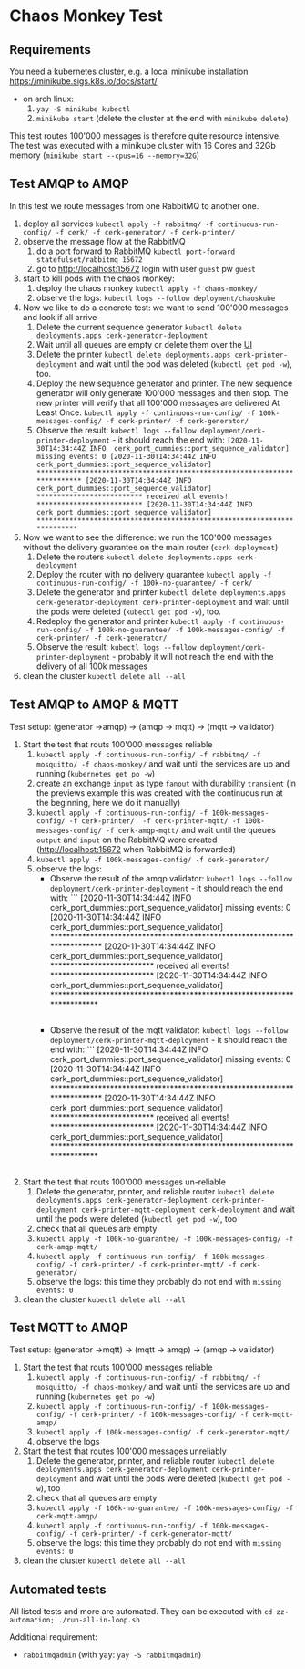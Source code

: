 # Chaos Monkey Test

## Requirements

You need a kubernetes cluster, e.g. a local minikube installation <https://minikube.sigs.k8s.io/docs/start/>
* on arch linux: 
    1. `yay -S minikube kubectl`
    2. `minikube start` (delete the cluster at the end with `minikube delete`)

This test routes 100'000 messages is therefore quite resource intensive.
The test was executed with a minikube cluster with 16 Cores and 32Gb memory (`minikube start --cpus=16 --memory=32G`)

## Test AMQP to AMQP

In this test we route messages from one RabbitMQ to another one.

1. deploy all services
   `kubectl apply -f rabbitmq/ -f continuous-run-config/ -f cerk/ -f cerk-generator/ -f cerk-printer/`
2. observe the message flow at the RabbitMQ
    1. do a port forward to RabbitMQ
        `kubectl port-forward statefulset/rabbitmq 15672`
    2. go to <http://localhost:15672>
        login with user `guest` pw `guest`
3. start to kill pods with the chaos monkey:
    1. deploy the chaos monkey
       `kubectl apply -f chaos-monkey/`
    2. observe the logs: 
        `kubectl logs --follow deployment/chaoskube`
4. Now we like to do a concrete test: we want to send 100'000 messages and look if all arrive
    1.  Delete the current sequence generator `kubectl delete deployments.apps cerk-generator-deployment`
    2.  Wait until all queues are empty or delete them over the [UI](http://localhost:15672)
    3.  Delete the printer `kubectl delete deployments.apps cerk-printer-deployment` and wait until the pod was deleted (`kubectl get pod -w`), too.
    4.  Deploy the new sequence generator and printer.
         The new sequence generator will only generate 100'000 messages and then stop.
         The new printer will verify that all 100'000 messages are delivered At Least Once.
        `kubectl apply -f continuous-run-config/ -f 100k-messages-config/ -f cerk-printer/ -f cerk-generator/` 
    5.   Observe the result: `kubectl logs --follow deployment/cerk-printer-deployment` - it should reach the end with:
        ```
       [2020-11-30T14:34:44Z INFO  cerk_port_dummies::port_sequence_validator] missing events: 0
       [2020-11-30T14:34:44Z INFO  cerk_port_dummies::port_sequence_validator] **************************************************************************
       [2020-11-30T14:34:44Z INFO  cerk_port_dummies::port_sequence_validator] ************************** received all events! **************************
       [2020-11-30T14:34:44Z INFO  cerk_port_dummies::port_sequence_validator] *************************************************************************
       ```
5. Now we want to see the difference: we run the 100'000 messages without the delivery guarantee on the main router (`cerk-deployment`)
    1. Delete the routers `kubectl delete deployments.apps cerk-deployment`
    2. Deploy the router with no delivery guarantee `kubectl apply -f continuous-run-config/ -f 100k-no-guarantee/ -f cerk/`
    3. Delete the generator and printer `kubectl delete deployments.apps cerk-generator-deployment cerk-printer-deployment` and wait until the pods were deleted (`kubectl get pod -w`), too. 
    4. Redeploy the generator and printer `kubectl apply -f continuous-run-config/ -f 100k-no-guarantee/ -f 100k-messages-config/ -f cerk-printer/ -f cerk-generator/`
    5. Observe the result: `kubectl logs --follow deployment/cerk-printer-deployment` - probably it will not reach the end with the delivery of all 100k messages
6. clean the cluster `kubectl delete all --all`

## Test AMQP to AMQP & MQTT

Test setup: (generator ->amqp) -> (amqp -> mqtt) -> (mqtt -> validator)

1. Start the test that routs 100'000 messages reliable
    1. `kubectl apply -f continuous-run-config/ -f rabbitmq/ -f mosquitto/ -f chaos-monkey/` and wait until the services are up and running (`kubernetes get po -w`)
    2. create an exchange `input` as type `fanout` with durability `transient` (in the previews example this was created with the continuous run at the beginning, here we do it manually)
    2. `kubectl apply -f continuous-run-config/ -f 100k-messages-config/ -f cerk-printer/  -f cerk-printer-mqtt/ -f 100k-messages-config/ -f cerk-amqp-mqtt/` and wait until the queues `output` and `input` on the RabbitMQ were created (<http://localhost:15672> when RabbitMQ is forwarded)
    3. `kubectl apply -f 100k-messages-config/ -f cerk-generator/`
    4. observe the logs:
        * Observe the result of the amqp validator: `kubectl logs --follow deployment/cerk-printer-deployment` - it should reach the end with:
              ```
             [2020-11-30T14:34:44Z INFO  cerk_port_dummies::port_sequence_validator] missing events: 0
             [2020-11-30T14:34:44Z INFO  cerk_port_dummies::port_sequence_validator] **************************************************************************
             [2020-11-30T14:34:44Z INFO  cerk_port_dummies::port_sequence_validator] ************************** received all events! **************************
             [2020-11-30T14:34:44Z INFO  cerk_port_dummies::port_sequence_validator] *************************************************************************
             ```
        * Observe the result of the mqtt validator: `kubectl logs --follow deployment/cerk-printer-mqtt-deployment` - it should reach the end with:
              ```
             [2020-11-30T14:34:44Z INFO  cerk_port_dummies::port_sequence_validator] missing events: 0
             [2020-11-30T14:34:44Z INFO  cerk_port_dummies::port_sequence_validator] **************************************************************************
             [2020-11-30T14:34:44Z INFO  cerk_port_dummies::port_sequence_validator] ************************** received all events! **************************
             [2020-11-30T14:34:44Z INFO  cerk_port_dummies::port_sequence_validator] *************************************************************************
             ```
2. Start the test that routs 100'000 messages un-reliable
    1. Delete the generator, printer, and reliable router `kubectl delete deployments.apps cerk-generator-deployment cerk-printer-deployment cerk-printer-mqtt-deployment cerk-deployment` and wait until the pods were deleted (`kubectl get pod -w`), too
    2. check that all queues are empty
    3. `kubectl apply -f 100k-no-guarantee/ -f 100k-messages-config/ -f cerk-amqp-mqtt/`
    4. `kubectl apply -f continuous-run-config/ -f 100k-messages-config/ -f cerk-printer/ -f cerk-printer-mqtt/ -f cerk-generator/`
    5. observe the logs: this time they probably do not end with `missing events: 0`
3. clean the cluster `kubectl delete all --all`

## Test MQTT to AMQP

Test setup: (generator ->mqtt) -> (mqtt -> amqp) -> (amqp -> validator)

1. Start the test that routs 100'000 messages reliable
    1. `kubectl apply -f continuous-run-config/ -f rabbitmq/ -f mosquitto/ -f chaos-monkey/` and wait until the services are up and running (`kubernetes get po -w`)
    2. `kubectl apply -f continuous-run-config/ -f 100k-messages-config/ -f cerk-printer/ -f 100k-messages-config/ -f cerk-mqtt-amqp/`
    3. `kubectl apply -f 100k-messages-config/ -f cerk-generator-mqtt/`
    4. observe the logs
2. Start the test that routes 100'000 messages unreliably
    1. Delete the generator, printer, and reliable router `kubectl delete deployments.apps cerk-generator-deployment cerk-printer-deployment` and wait until the pods were deleted (`kubectl get pod -w`), too
    2. check that all queues are empty
    3. `kubectl apply -f 100k-no-guarantee/ -f 100k-messages-config/ -f cerk-mqtt-amqp/`
    4. `kubectl apply -f continuous-run-config/ -f 100k-messages-config/ -f cerk-printer/ -f cerk-generator-mqtt/`
    5. observe the logs: this time they probably do not end with `missing events: 0`
2. clean the cluster `kubectl delete all --all`

## Automated tests

All listed tests and more are automated.
They can be executed with `cd zz-automation; ./run-all-in-loop.sh`

Additional requirement:

* `rabbitmqadmin` (with yay: `yay -S rabbitmqadmin`)
